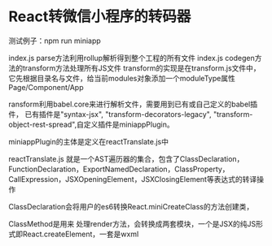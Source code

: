 # React转微信小程序的转码器

测试例子：npm run miniapp



index.js parse方法利用rollup解析得到整个工程的所有文件
index.js codegen方法的transform方法处理所有JS文件
transform的实现是在transform.js文件中，它先根据目录名与文件，给当前modules对象添加一个moduleType属性Page/Component/App

ransform利用babel.core来进行解析文件，需要用到已有或自己定义的babel插件， 已有插件是"syntax-jsx",
"transform-decorators-legacy",  "transform-object-rest-spread",自定义插件是miniappPlugin。

miniappPlugin的主体是定义在reactTranslate.js中

reactTranslate.js 就是一个AST遍历器的集合，包含了ClassDeclaration，FunctionDeclaration，ExportNamedDeclaration，ClassProperty，CallExpression，JSXOpeningElement，JSXClosingElement等表达式的转译操作

ClassDeclaration会将用户的es6转换React.miniCreateClass的方法创建类，

ClassMethod是用来 处理render方法，会转换成两套模块，一个是JSX的纯JS形式即React.createElement，一套是wxml

